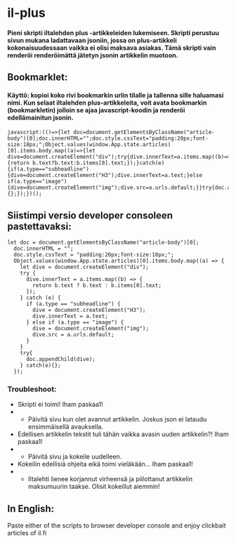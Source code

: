 # il-plus
#### Pieni skripti iltalehden plus -artikkeleiden lukemiseen. Skripti perustuu sivun mukana ladattavaan jsoniin, jossa on plus-artikkeli kokonaisuudessaan vaikka ei olisi maksava asiakas. Tämä skripti vain renderöi renderöimättä jätetyn jsonin artikkelin muotoon.

## Bookmarklet:
#### Käyttö: kopioi koko rivi bookmarkin urlin tilalle ja tallenna sille haluamasi nimi. Kun selaat iltalehden plus-artikkeleita, voit avata bookmarkin (bookmarkletin) jolloin se ajaa javascript-koodin ja renderöi edellämainitun jsonin.
```
javascript:(()=>{let doc=document.getElementsByClassName("article-body")[0];doc.innerHTML="";doc.style.cssText="padding:20px;font-size:18px;";Object.values(window.App.state.articles)[0].items.body.map((a)=>{let dive=document.createElement("div");try{dive.innerText=a.items.map((b)=>{return b.text?b.text:b.items[0].text;});}catch(e){if(a.type=="subheadline"){dive=document.createElement("H3");dive.innerText=a.text;}else if(a.type=="image"){dive=document.createElement("img");dive.src=a.urls.default;}}try{doc.appendChild(dive);}catch(e){};});})();
```


## Siistimpi versio developer consoleen pastettavaksi:
```
let doc = document.getElementsByClassName("article-body")[0];
  doc.innerHTML = "";
  doc.style.cssText = "padding:20px;font-size:18px;";
  Object.values(window.App.state.articles)[0].items.body.map((a) => {
    let dive = document.createElement("div");
    try {
      dive.innerText = a.items.map((b) => {
        return b.text ? b.text : b.items[0].text;
      });
    } catch (e) {
      if (a.type == "subheadline") {
        dive = document.createElement("H3");
        dive.innerText = a.text;
      } else if (a.type == "image") {
        dive = document.createElement("img");
        dive.src = a.urls.default;
      }
    }
    try{
      doc.appendChild(dive);
    } catch(e){};
  });
```

### Troubleshoot:
- Skripti ei toimi! Iham paskaa1!
- - Päivitä sivu kun olet avannut artikkelin. Joskus json ei lataudu ensimmäisellä avauksella.
- Edellisen artikkelin tekstit tuli tähän vaikka avasin uuden artikkelin?! Iham paskaa1!
- - Päivitä sivu ja kokeile uudelleen.
- Kokeilin edellisiä ohjeita eikä toimi vieläkään... Iham paskaa1!
- - Iltalehti lienee korjannut virheensä ja piilottanut artikkelin maksumuurin taakse. Olisit kokeillut aiemmin!

## In English:
Paste either of the scripts to browser developer console and enjoy clickbait articles of il.fi
